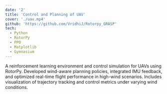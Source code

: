 ```yaml
---
date: '2'
title: 'Control and Planning of UAV'
cover: './uav.mp4'
github: 'https://github.com/VridhiJ/Rotorpy_GRASP'
tech:
  - Python
  - RotorPy
  - PPO
  - Matplotlib
  - Gymnasium
---
```


A reinforcement learning environment and control simulation for UAVs using RotorPy. Developed wind-aware planning policies, integrated IMU feedback, and optimized real-time flight performance in high-wind scenarios. Includes visualization of trajectory tracking and control metrics under varying wind conditions.
